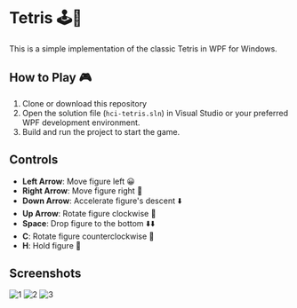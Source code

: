 # Tetris 🕹️🧩

This is a simple implementation of the classic Tetris in WPF for Windows. 

## How to Play 🎮

1. Clone or download this repository
2. Open the solution file (`hci-tetris.sln`) in Visual Studio or your preferred WPF development environment.
3. Build and run the project to start the game.

## Controls

- **Left Arrow**: Move figure left 😀
- **Right Arrow**: Move figure right 🚀
- **Down Arrow**: Accelerate figure's descent ⬇️
- **Up Arrow**: Rotate figure clockwise 🔄
- **Space**: Drop figure to the bottom ⬇️⬇️
- **C**: Rotate figure counterclockwise 🔄
- **H**: Hold figure 🤲


## Screenshots
![1](https://github.com/elenadj7/hci-tetris/assets/92872835/6fe321b4-117e-4733-b326-b957775148a8)
![2](https://github.com/elenadj7/hci-tetris/assets/92872835/dbce21fb-6064-43be-9b0e-430cb3c2c4fc)
![3](https://github.com/elenadj7/hci-tetris/assets/92872835/0f20f2ac-c616-46a5-96db-ec2b7962186f)
